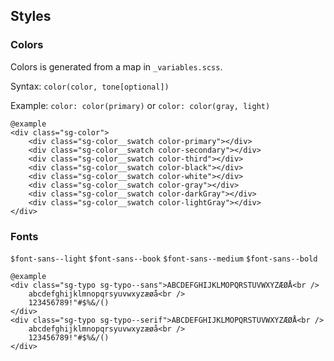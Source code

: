 ## Styles

### Colors
Colors is generated from a map in `_variables.scss`.

Syntax: `color(color, tone[optional])`

Example:
`color: color(primary)` or
`color: color(gray, light)`

	@example
	<div class="sg-color">
		<div class="sg-color__swatch color-primary"></div>
		<div class="sg-color__swatch color-secondary"></div>
		<div class="sg-color__swatch color-third"></div>
		<div class="sg-color__swatch color-black"></div>
		<div class="sg-color__swatch color-white"></div>
		<div class="sg-color__swatch color-gray"></div>
		<div class="sg-color__swatch color-darkGray"></div>
		<div class="sg-color__swatch color-lightGray"></div>
	</div>

### Fonts

`$font-sans--light` `$font-sans--book` `$font-sans--medium` `$font-sans--bold`

	@example
	<div class="sg-typo sg-typo--sans">ABCDEFGHIJKLMOPQRSTUVWXYZÆØÅ<br />
		abcdefghijklmnopqrsyuvwxyzæøå<br />
		123456789!"#$%&/()
	</div>
	<div class="sg-typo sg-typo--serif">ABCDEFGHIJKLMOPQRSTUVWXYZÆØÅ<br />
		abcdefghijklmnopqrsyuvwxyzæøå<br />
		123456789!"#$%&/()
	</div>
